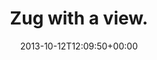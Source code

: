 ---
retweeted: false
source: <a href="http://twitter.com/download/android" rel="nofollow">Twitter for Android</a>
entities:
  user_mentions: []
  urls: []
  symbols: []
  media:
  - expanded_url: https://twitter.com/bascht/status/388999953722671104/photo/1
    indices:
    - '17'
    - '39'
    url: http://t.co/M6Eg1ye8xO
    media_url: http://pbs.twimg.com/media/BWYBZZXIYAALFWo.jpg
    id_str: '388999953630388224'
    id: '388999953630388224'
    media_url_https: https://pbs.twimg.com/media/BWYBZZXIYAALFWo.jpg
    sizes:
      medium:
        w: '1024'
        h: '576'
        resize: fit
      small:
        w: '680'
        h: '383'
        resize: fit
      thumb:
        w: '150'
        h: '150'
        resize: crop
      large:
        w: '1024'
        h: '576'
        resize: fit
    type: photo
    display_url: pic.twitter.com/M6Eg1ye8xO
  hashtags: []
display_text_range:
- '0'
- '39'
favorite_count: '0'
id_str: '388999953722671104'
truncated: false
retweet_count: '0'
id: '388999953722671104'
possibly_sensitive: false
created_at: Sat Oct 12 12:09:50 +0000 2013
favorited: false
full_text: Zug with a view.
lang: en
extended_entities:
  media:
  - expanded_url: https://twitter.com/bascht/status/388999953722671104/photo/1
    indices:
    - '17'
    - '39'
    url: http://t.co/M6Eg1ye8xO
    media_url: http://pbs.twimg.com/media/BWYBZZXIYAALFWo.jpg
    id_str: '388999953630388224'
    id: '388999953630388224'
    media_url_https: https://pbs.twimg.com/media/BWYBZZXIYAALFWo.jpg
    sizes:
      medium:
        w: '1024'
        h: '576'
        resize: fit
      small:
        w: '680'
        h: '383'
        resize: fit
      thumb:
        w: '150'
        h: '150'
        resize: crop
      large:
        w: '1024'
        h: '576'
        resize: fit
    type: photo
    display_url: pic.twitter.com/M6Eg1ye8xO
tags:
- pesos:twitter
date: '2013-10-12T12:09:50+00:00'
src: https://twitter.com/bascht/status/388999953722671104
original_url: https://twitter.com/bascht/status/388999953722671104
type: twitter_tweet
media_url: https://img.bascht.com/twitter/pbs.twimg.com/media/BWYBZZXIYAALFWo.jpg
text: Zug with a view.
title: Zug with a view.

---